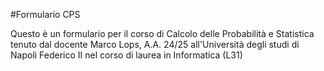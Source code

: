 #Formulario CPS

Questo è un formulario per il corso di Calcolo delle Probabilità e Statistica tenuto dal docente Marco Lops, A.A. 24/25 all'Università degli studi di Napoli Federico II nel corso di laurea in Informatica (L31)

